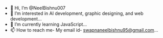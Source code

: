 - 👋 Hi, I’m @NeelBishnu007
- 👀 I’m interested in AI development, graphic designing, and web development...
- 🌱 I’m currently learning JavaScript...
- 📫 How to reach me- My email id- swapnaneelbishnu95@gmail.com...

<!---
NeelBishnu007/NeelBishnu007 is a ✨ special ✨ repository because its `README.md` (this file) appears on your GitHub profile.
You can click the Preview link to take a look at your changes.
--->
